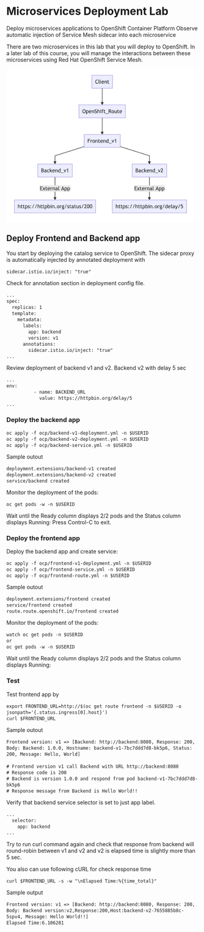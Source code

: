 # Microservices Deployment Lab
Deploy microservices applications to OpenShift Container Platform 
Observe automatic injection of Service Mesh sidecar into each microservice

There are two microservices in this lab that you will deploy to OpenShift. In a later lab of this course, you will manage the interactions between these microservices using Red Hat OpenShift Service Mesh.

![Microservice Diagram](../images/microservices-initial.png)
<!-- ## Setup


Istio need priviledged acess to run 
*** internal use: need to add RBAC for userXX to have rights to run following command
```
oc adm policy add-scc-to-user anyuid -z default -n $USERID
oc adm policy add-scc-to-user privileged  -z default -n $USERID



``` -->

## Deploy Frontend and Backend app
You start by deploying the catalog service to OpenShift. The sidecar proxy is automatically injected by annotated deployment with 


```
sidecar.istio.io/inject: "true"

```

Check for annotation section in deployment config file.
```
...
spec:
  replicas: 1
  template:
    metadata:
      labels:
        app: backend
        version: v1
      annotations:
        sidecar.istio.io/inject: "true"
...
```
Review deployment of backend v1 and v2. Backend v2 with delay 5 sec

```
...
env:
          - name: BACKEND_URL
            value: https://httpbin.org/delay/5
...
```
### Deploy the backend app
```
oc apply -f ocp/backend-v1-deployment.yml -n $USERID
oc apply -f ocp/backend-v2-deployment.yml -n $USERID
oc apply -f ocp/backend-service.yml -n $USERID

```

Sample outout
```
deployment.extensions/backend-v1 created
deployment.extensions/backend-v2 created
service/backend created

```

Monitor the deployment of the pods:
```
oc get pods -w -n $USERID

```
Wait until the Ready column displays 2/2 pods and the Status column displays Running:
Press Control-C to exit.

### Deploy the frontend app
Deploy the backend app and create service:
```
oc apply -f ocp/frontend-v1-deployment.yml -n $USERID
oc apply -f ocp/frontend-service.yml -n $USERID
oc apply -f ocp/frontend-route.yml -n $USERID
```

Sample outout
```
deployment.extensions/frontend created
service/frontend created
route.route.openshift.io/frontend created

```

Monitor the deployment of the pods:
```
watch oc get pods -n $USERID
or
oc get pods -w -n $USERID

```
Wait until the Ready column displays 2/2 pods and the Status column displays Running:

### Test
Test frontend app by

```
export FRONTEND_URL=http://$(oc get route frontend -n $USERID -o jsonpath='{.status.ingress[0].host}')
curl $FRONTEND_URL

```

Sample outout
```
Frontend version: v1 => [Backend: http://backend:8080, Response: 200, Body: Backend: 1.0.0, Hostname: backend-v1-7bc7ddd7d8-bk5p6, Status: 200, Message: Hello, World]

# Frontend version v1 call Backend with URL http://backend:8080
# Response code is 200
# Backend is version 1.0.0 and respond from pod backend-v1-7bc7ddd7d8-bk5p6
# Response message from Backend is Hello World!!

```

Verify that backend service selector is set to just app label.
```
...
  selector:
    app: backend
...  

```

Try to run curl command again and check that response from backend will round-robin between v1 and v2 and v2 is elapsed time is slightly more than 5 sec.


You also can use following cURL for check response time

```
curl $FRONTEND_URL -s -w "\nElapsed Time:%{time_total}"

```

Sample output
```
Frontend version: v1 => [Backend: http://backend:8080, Response: 200, Body: Backend version:v2,Response:200,Host:backend-v2-7655885b8c-5spv4, Message: Hello World!!]
Elapsed Time:6.106281
```